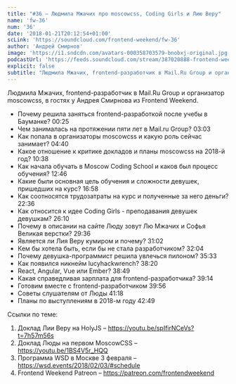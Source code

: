 ```yaml
---
title: "#36 – Людмила Мжачих про moscowcss, Coding Girls и Лию Веру"
name: 'fw-36'
num: '36'
date: '2018-01-21T20:12:54+01:00'
scLink: 'https://soundcloud.com/frontend-weekend/fw-36'
author: 'Андрей Смирнов'
image: 'https://i1.sndcdn.com/avatars-000358703579-bnobxj-original.jpg'
podcastUrl: 'https://feeds.soundcloud.com/stream/387020888-frontend-weekend-fw-36.m4a'
explicit: false
subtitle: "Людмила Мжачих, frontend-разработчик в Mail.Ru Group и организатор moscowcss, в гостях у Андрея Смирнова из Frontend Weekend. "
---
```

Людмила Мжачих, frontend-разработчик в Mail.Ru Group и организатор moscowcss, в гостях у Андрея Смирнова из Frontend Weekend. 

- Почему решила заняться frontend-разработкой после учебы в Бауманке? <timecode>00:25</timecode>
- Чем занималась на протяжении пяти лет в Mail.ru Group? <timecode>03:03</timecode>
- Как попала в организаторы moscowcss и какую роль сейчас занимает? <timecode>04:40</timecode>
- Какое отношение к критике докладов и планы moscowcss на 2018-й год? <timecode>10:38</timecode>
- Как начала обучать в Moscow Coding School и каков был процесс обучения? <timecode>12:46</timecode>
- Какие были основная цель обучения и сложности девушек, пришедших на курс? <timecode>16:58</timecode>
- Как соотносятся трудозатраты на курс и полученные за него деньги? <timecode>22:36</timecode>
- Как относится к идее Coding Girls - преподавания девушек девушкам? <timecode>26:10</timecode>
- Почему в описании на сайте Люду зовут Лю Мжачих и Софья Великая верстки? <timecode>29:36</timecode>
- Является ли Лия Веру кумиром и почему? <timecode>31:02</timecode>
- Кем бы хотела быть, если бы не стала разработчиком? <timecode>32:04</timecode>
- Почему девушка-программист решила увлечься пилоном? <timecode>35:33</timecode>
- Как появился никнейм lucyhackwrench? <timecode>38:20</timecode>
- React, Angular, Vue или Ember? <timecode>38:49</timecode>
- Какая справедливая зарплата для frontend-разработчика? <timecode>39:14</timecode>
- Готовим вместе с frontend-разработчиком <timecode>39:56</timecode>
- Советы слушателям от Люды <timecode>41:18</timecode>
- Планы по выступлениям в 2018-м году <timecode>42:49</timecode>

Ссылки по теме:
1) Доклад Лии Веру на HolyJS – https://youtu.be/spIfirNCeVs?t=7h57m56s
2) Доклад Люды на первом MoscowCSS – https://youtu.be/1BS4V5r_HQQ
3) Программа WSD в Москве 3 февраля – https://wsd.events/2018/02/03/#schedule
4) Frontend Weekend Patreon – https://patreon.com/frontendweekend